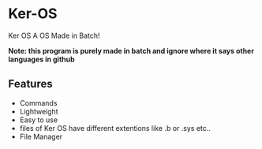 # Ker-OS
Ker OS A OS Made in Batch!

**Note: this program is purely made in batch and ignore where it says other languages in github**

## Features
- Commands
- Lightweight
- Easy to use
- files of Ker OS have different extentions like .b or .sys etc..
- File Manager
